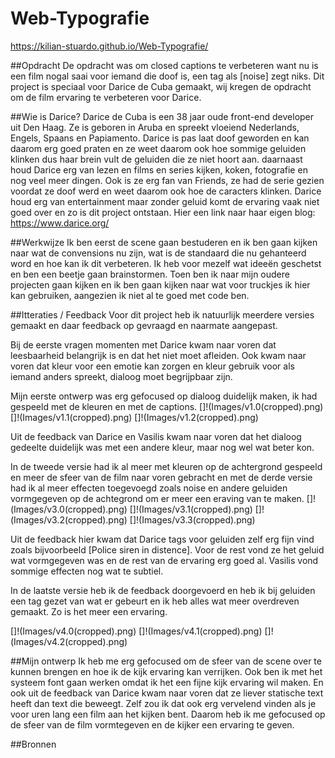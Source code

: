 # Web-Typografie
 https://kilian-stuardo.github.io/Web-Typografie/

##Opdracht
De opdracht was om closed captions te verbeteren want nu is een film nogal saai voor iemand die doof is, een tag als [noise] zegt niks. 
Dit project is speciaal voor Darice de Cuba gemaakt, wij kregen de opdracht om de film ervaring te verbeteren voor Darice.

##Wie is Darice?
Darice de Cuba is een 38 jaar oude front-end developer uit Den Haag.
Ze is geboren in Aruba en spreekt vloeiend Nederlands, Engels, Spaans en Papiamento.
Darice is pas laat doof geworden en kan daarom erg goed praten en ze weet daarom ook hoe sommige geluiden klinken dus haar brein vult de geluiden die ze niet hoort aan.
daarnaast houd Darice erg van lezen en films en series kijken, koken, fotografie en nog veel meer dingen. 
Ook is ze erg fan van Friends, ze had de serie gezien voordat ze doof werd en weet daarom ook hoe de caracters klinken.
Darice houd erg van entertainment maar zonder geluid komt de ervaring vaak niet goed over en zo is dit project ontstaan.
Hier een link naar haar eigen blog: https://www.darice.org/

##Werkwijze
Ik ben eerst de scene gaan bestuderen en ik ben gaan kijken naar wat de convensions nu zijn, wat is de standaard die nu gehanteerd word en hoe kan ik dit verbeteren.
Ik heb voor mezelf wat ideeën geschetst en ben een beetje gaan brainstormen. 
Toen ben ik naar mijn oudere projecten gaan kijken en ik ben gaan kijken naar wat voor truckjes ik hier kan gebruiken, aangezien ik niet al te goed met code ben.

##Itteraties / Feedback
Voor dit project heb ik natuurlijk meerdere versies gemaakt en daar feedback op gevraagd en naarmate aangepast.

Bij de eerste vragen momenten met Darice kwam naar voren dat leesbaarheid belangrijk is en dat het niet moet afleiden. 
Ook kwam naar voren dat kleur voor een emotie kan zorgen en kleur gebruik voor als iemand anders spreekt, dialoog moet begrijpbaar zijn.

Mijn eerste ontwerp was erg gefocused op dialoog duidelijk maken, ik had gespeeld met de kleuren en met de captions.
[]!(Images/v1.0(cropped).png)
[]!(Images/v1.1(cropped).png)
[]!(Images/v1.2(cropped).png)

Uit de feedback van Darice en Vasilis kwam naar voren dat het dialoog gedeelte duidelijk was met een andere kleur, maar nog wel wat beter kon. 

In de tweede versie had ik al meer met kleuren op de achtergrond gespeeld en meer de sfeer van de film naar voren gebracht
en met de derde versie had ik al meer effecten toegevoegd zoals noise en andere geluiden vormgegeven op de achtegrond om er meer een eraving van te maken.
[]!(Images/v3.0(cropped).png)
[]!(Images/v3.1(cropped).png)
[]!(Images/v3.2(cropped).png)
[]!(Images/v3.3(cropped).png)

Uit de feedback hier kwam dat Darice tags voor geluiden zelf erg fijn vind zoals bijvoorbeeld [Police siren in distence].
Voor de rest vond ze het geluid wat vormgegeven was en de rest van de ervaring erg goed al. Vasilis vond sommige effecten nog wat te subtiel.

In de laatste versie heb ik de feedback doorgevoerd en heb ik bij geluiden een tag gezet van wat er gebeurt en ik heb alles wat meer overdreven gemaakt.
Zo is het meer een ervaring.

[]!(Images/v4.0(cropped).png)
[]!(Images/v4.1(cropped).png)
[]!(Images/v4.2(cropped).png)


##Mijn ontwerp
Ik heb me erg gefocused om de sfeer van de scene over te kunnen brengen en hoe ik de kijk ervaring kan verrijken. 
Ook ben ik met het systeem font gaan werken omdat ik het een fijne kijk ervaring wil maken. En ook uit de feedback van Darice kwam naar voren dat ze liever statische text heeft dan text die beweegt.
Zelf zou ik dat ook erg vervelend vinden als je voor uren lang een film aan het kijken bent. Daarom heb ik me gefocused op de sfeer van de film vormtegeven en de kijker een ervaring te geven.


##Bronnen

